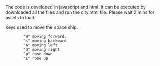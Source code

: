 
The code is developed in javascript and html. It can be executed by downloaded all the files and run the city.html file. Please wait 2 mins for assets to load.

Keys used to move the space ship.

            "W" moving forward.
            "s" moving backward
            "A" moving left
            "d" moving right
            "p" nose down
            "L" nose up
